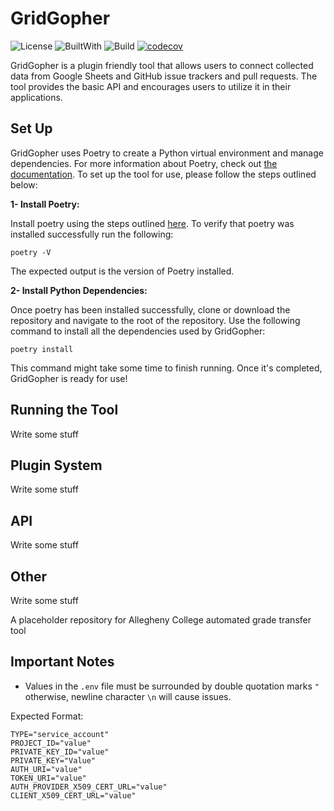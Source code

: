 # GridGopher

![License](https://img.shields.io/badge/license-MIT-blue?style=flat-square)
![BuiltWith](https://img.shields.io/badge/Built%20With-Python-blue?style=flat-square&logo=python&logoColor=yellow)
![Build](https://github.com/noorbuchi/GridGopher/actions/workflows/lint-and-test/badge.svg?branch=main)
[![codecov](https://codecov.io/gh/noorbuchi/GridGopher/branch/main/graph/badge.svg?token=02353FAN4W)](https://codecov.io/gh/noorbuchi/GridGopher)


GridGopher is a plugin friendly tool that allows users to connect collected data
from Google Sheets and GitHub issue trackers and pull requests. The tool
provides the basic API and encourages users to utilize it in their applications.

## Set Up

GridGopher uses Poetry to create a Python virtual environment and manage
dependencies. For more information about Poetry, check out [the
documentation](https://python-poetry.org/). To set up the tool for use, please
follow the steps outlined below:

**1- Install Poetry:**

Install poetry using the steps outlined
[here](https://python-poetry.org/docs/#installation). To verify that poetry was
installed successfully run the following:

```
poetry -V
```

The expected output is the version of Poetry installed.

**2- Install Python Dependencies:**

Once poetry has been installed successfully, clone or download the repository
and navigate to the root of the repository. Use the following command to install
all the dependencies used by GridGopher:

```
poetry install
```

This command might take some time to finish running. Once it's completed,
GridGopher is ready for use!

## Running the Tool

Write some stuff

## Plugin System

Write some stuff

## API

Write some stuff

## Other

Write some stuff

A placeholder repository for Allegheny College automated grade transfer tool

## Important Notes

- Values in the `.env` file must be surrounded by double quotation marks `"`
  otherwise, newline character `\n` will cause issues.

Expected Format:

```.evn
TYPE="service_account"
PROJECT_ID="value"
PRIVATE_KEY_ID="value"
PRIVATE_KEY="Value"
AUTH_URI="value"
TOKEN_URI="value"
AUTH_PROVIDER_X509_CERT_URL="value"
CLIENT_X509_CERT_URL="value"
```
